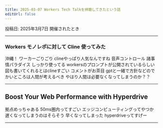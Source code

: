```yaml
---
title: 2025-03-07 Workers Tech Talkを拝聴してきたという話
editUrl: false
---
```


投稿日: 2025年3月7日 開催されたとき

***

### Workers モノレポに対して Cline 使ってみた

沖縄！
ワーカーごりごり
clineやっぱり人気なんですね
音声コントロール
諸事情パラダイス
しっかり使ってる
workersのプロンプトが公開されているらしい
図も書いてくれるとはclineすごい
コメントがお茶目
gptと一緒で方針などのでかいところは人間が考えるべき
やはり人間は必要なくなってしまうのか？？

***

## Boost Your Web Performance with Hyperdrive

拠点めっちゃある
50ms圏内ってすごい
エッジコンピューティングってやつか
遅くなってしまうのはそらそう
早くなってしまった
hyperdriveってすげー

***

